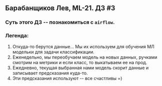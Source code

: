 ## Барабанщиков Лев, ML-21. ДЗ #3

### Суть этого ДЗ -- познакомиться с `airflow`.

### Легенда:

1. Откуда-то берутся данные... Мы их используем для обучения МЛ модельки для задачи классификации.
2. Еженедельно, мы переобучаем модель на новых данных, ручками смотрим на метрики и если класс, то выкатываем ее на
   прод.
3. Ежедневно, текущая выбранная нами модель скорит данные и записывает предсказания куда-то.
4. Эти предсказания используют -- все счастливы =)